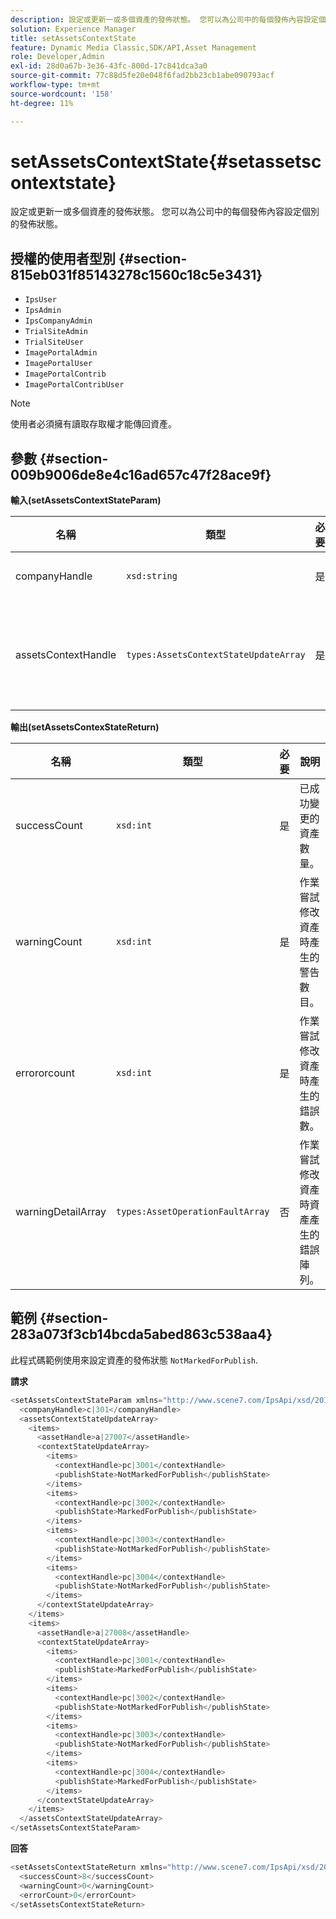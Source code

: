 ```yaml
---
description: 設定或更新一或多個資產的發佈狀態。 您可以為公司中的每個發佈內容設定個別的發佈狀態。
solution: Experience Manager
title: setAssetsContextState
feature: Dynamic Media Classic,SDK/API,Asset Management
role: Developer,Admin
exl-id: 28d0a67b-3e36-43fc-800d-17c841dca3a0
source-git-commit: 77c88d5fe20e048f6fad2bb23cb1abe090793acf
workflow-type: tm+mt
source-wordcount: '158'
ht-degree: 11%

---
```


# setAssetsContextState{#setassetscontextstate}

設定或更新一或多個資產的發佈狀態。 您可以為公司中的每個發佈內容設定個別的發佈狀態。

## 授權的使用者型別 {#section-815eb031f85143278c1560c18c5e3431}

* `IpsUser`
* `IpsAdmin`
* `IpsCompanyAdmin`
* `TrialSiteAdmin`
* `TrialSiteUser`
* `ImagePortalAdmin`
* `ImagePortalUser`
* `ImagePortalContrib`
* `ImagePortalContribUser`

>[!NOTE]
>
>使用者必須擁有讀取存取權才能傳回資產。

## 參數 {#section-009b9006de8e4c16ad657c47f28ace9f}

**輸入(setAssetsContextStateParam)**

| 名稱 | 類型 | 必要 | 說明 |
|---|---|---|---|
| companyHandle | `xsd:string` | 是 | 處理公司。 |
| assetsContextHandle | `types:AssetsContextStateUpdateArray` | 是 | 一系列資產及其新發佈狀態。 |

**輸出(setAssetsContexStateReturn)**

| 名稱 | 類型 | 必要 | 說明 |
|---|---|---|---|
| successCount | `xsd:int` | 是 | 已成功變更的資產數量。 |
| warningCount | `xsd:int` | 是 | 作業嘗試修改資產時產生的警告數目。 |
| errororcount | `xsd:int` | 是 | 作業嘗試修改資產時產生的錯誤數。 |
| warningDetailArray | `types:AssetOperationFaultArray` | 否 | 作業嘗試修改資產時資產產生的錯誤陣列。 |

## 範例 {#section-283a073f3cb14bcda5abed863c538aa4}

此程式碼範例使用來設定資產的發佈狀態 `NotMarkedForPublish`.

**請求**

```java
<setAssetsContextStateParam xmlns="http://www.scene7.com/IpsApi/xsd/2011-11-04">
  <companyHandle>c|301</companyHandle>
  <assetsContextStateUpdateArray>
    <items>
      <assetHandle>a|27007</assetHandle>
      <contextStateUpdateArray>
        <items>
          <contextHandle>pc|3001</contextHandle>
          <publishState>NotMarkedForPublish</publishState>
        </items>
        <items>
          <contextHandle>pc|3002</contextHandle>
          <publishState>MarkedForPublish</publishState>
        </items>
        <items>
          <contextHandle>pc|3003</contextHandle>
          <publishState>NotMarkedForPublish</publishState>
        </items>
        <items>
          <contextHandle>pc|3004</contextHandle>
          <publishState>NotMarkedForPublish</publishState>
        </items>
      </contextStateUpdateArray>
    </items>
    <items>
      <assetHandle>a|27008</assetHandle>
      <contextStateUpdateArray>
        <items>
          <contextHandle>pc|3001</contextHandle>
          <publishState>MarkedForPublish</publishState>
        </items>
        <items>
          <contextHandle>pc|3002</contextHandle>
          <publishState>NotMarkedForPublish</publishState>
        </items>
        <items>
          <contextHandle>pc|3003</contextHandle>
          <publishState>NotMarkedForPublish</publishState>
        </items>
        <items>
          <contextHandle>pc|3004</contextHandle>
          <publishState>MarkedForPublish</publishState>
        </items>
      </contextStateUpdateArray>
    </items>
  </assetsContextStateUpdateArray>
</setAssetsContextStateParam>
```

**回答**

```java
<setAssetsContextStateReturn xmlns="http://www.scene7.com/IpsApi/xsd/2011-11-04-beta">
  <successCount>8</successCount>
  <warningCount>0</warningCount>
  <errorCount>0</errorCount>
</setAssetsContextStateReturn>
```
